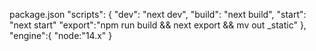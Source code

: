 package.json
"scripts": {
"dev": "next dev",
"build": "next build",
"start": "next start"
"export":"npm run build && next export && mv out \_static"
},
"engine":{
"node:"14.x"
}
